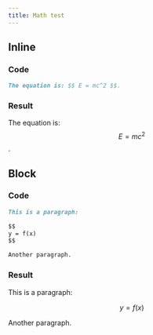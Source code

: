 ```yaml
---
title: Math test
---
```


## Inline

### Code

```markdown
The equation is: $$ E = mc^2 $$.
```

### Result

The equation is: $$ E = mc^2 $$.

## Block

### Code

```markdown
This is a paragraph:

$$
y = f(x)
$$

Another paragraph.
```

### Result

This is a paragraph:

$$
y = f(x)
$$

Another paragraph.
